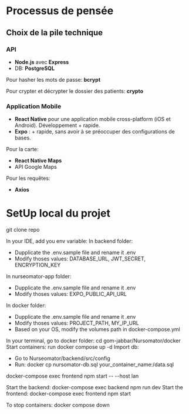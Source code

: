 # Processus de pensée

## Choix de la pile technique

### API

- **Node.js** avec **Express**
- DB: **PostgreSQL**

Pour hasher les mots de passe: **bcrypt**

Pour crypter et décrypter le dossier des patients: **crypto**

### Application Mobile

- **React Native** pour une application mobile cross-platform (iOS et Android). Développement + rapide.
- **Expo** : + rapide, sans avoir à se préoccuper des configurations de bases.

Pour la carte:

- **React Native Maps**
- API Google Maps

Pour les requêtes:

- **Axios**

# SetUp local du projet

git clone repo

In your IDE, add you env variable:
In backend folder:

- Dupplicate the .env.sample file and rename it .env
- Modify thoses values: DATABASE_URL, JWT_SECRET, ENCRYPTION_KEY

In nurseomator-app folder:

- Dupplicate the .env.sample file and rename it .env
- Modify thoses values: EXPO_PUBLIC_API_URL

In docker folder:

- Dupplicate the .env.sample file and rename it .env
- Modify thoses values: PROJECT_PATH, MY_IP_URL
- Based on your OS, modify the volumes path in docker-compose.yml

In your terminal, go to docker folder: cd gom-jabbar/Nursomator/docker
Start containers: run docker compose up -d
Import db:

- Go to Nurseomator/backend/src/config
- Run: docker cp nursomator-db.sql your_container_name:/data.sql

docker-compose exec frontend npm start -- --host lan

Start the backend: docker-compose exec backend npm run dev
Start the frontend: docker-compose exec frontend npm start

To stop containers: docker compose down

